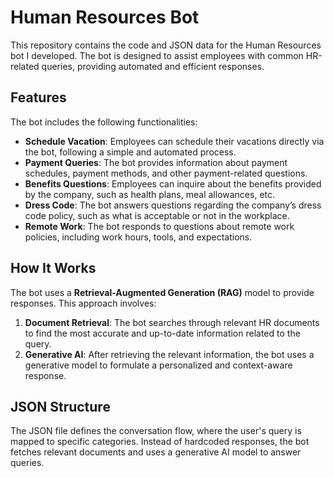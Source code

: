 # Human Resources Bot

This repository contains the code and JSON data for the Human Resources bot I developed. The bot is designed to assist employees with common HR-related queries, providing automated and efficient responses.

## Features

The bot includes the following functionalities:

- **Schedule Vacation**: Employees can schedule their vacations directly via the bot, following a simple and automated process.
- **Payment Queries**: The bot provides information about payment schedules, payment methods, and other payment-related questions.
- **Benefits Questions**: Employees can inquire about the benefits provided by the company, such as health plans, meal allowances, etc.
- **Dress Code**: The bot answers questions regarding the company’s dress code policy, such as what is acceptable or not in the workplace.
- **Remote Work**: The bot responds to questions about remote work policies, including work hours, tools, and expectations.

## How It Works

The bot uses a **Retrieval-Augmented Generation (RAG)** model to provide responses. This approach involves:

1. **Document Retrieval**: The bot searches through relevant HR documents to find the most accurate and up-to-date information related to the query.
2. **Generative AI**: After retrieving the relevant information, the bot uses a generative model to formulate a personalized and context-aware response.

## JSON Structure

The JSON file defines the conversation flow, where the user's query is mapped to specific categories. Instead of hardcoded responses, the bot fetches relevant documents and uses a generative AI model to answer queries.

